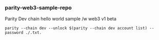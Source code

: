 ### parity-web3-sample-repo

Parity Dev chain hello world sample /w web3 v1 beta

    parity --chain dev --unlock $(parity --chain dev account list) --password ./.txt.
